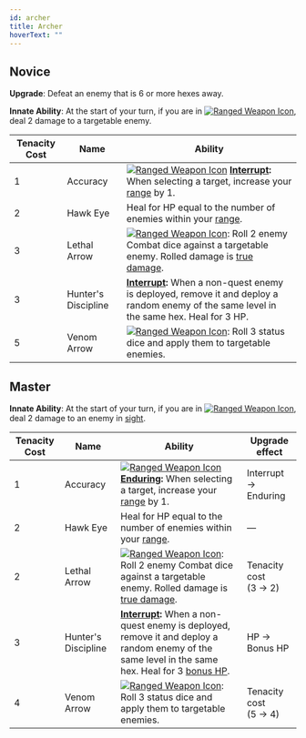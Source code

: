 ```yaml
---
id: archer
title: Archer
hoverText: ""
---
```


## Novice

**Upgrade**: Defeat an enemy that is 6 or more hexes away.

**Innate Ability**: At the start of your turn, if you are in [<img src="/icons/ranged-weapon.svg" alt="Ranged Weapon Icon" className="icon-svg" />](/docs/battles/battle-forms/ranged-weapon), deal 2 damage to a targetable enemy.

| Tenacity Cost | Name                | Ability                                                                                                                                                                                                                                                |
| ------------- | ------------------- | ------------------------------------------------------------------------------------------------------------------------------------------------------------------------------------------------------------------------------------------------------ |
| 1             | Accuracy            | [<img src="/icons/ranged-weapon.svg" alt="Ranged Weapon Icon" className="icon-svg" />](/docs/battles/battle-forms/ranged-weapon) **[Interrupt](/docs/glossary/interrupt):** When selecting a target, increase your [range](/docs/glossary/range) by 1. |
| 2             | Hawk Eye            | Heal for HP equal to the number of enemies within your [range](/docs/glossary/range).                                                                                                                                                                  |
| 3             | Lethal Arrow        | [<img src="/icons/ranged-weapon.svg" alt="Ranged Weapon Icon" className="icon-svg" />](/docs/battles/battle-forms/ranged-weapon): Roll 2 enemy Combat dice against a targetable enemy. Rolled damage is [true damage](/docs/glossary/true-damage).     |
| 3             | Hunter's Discipline | **[Interrupt](/docs/glossary/interrupt):** When a non-quest enemy is deployed, remove it and deploy a random enemy of the same level in the same hex. Heal for 3 HP.                                                                                   |
| 5             | Venom Arrow         | [<img src="/icons/ranged-weapon.svg" alt="Ranged Weapon Icon" className="icon-svg" />](/docs/battles/battle-forms/ranged-weapon): Roll 3 status dice and apply them to targetable enemies.                                                             |

## Master

**Innate Ability**: At the start of your turn, if you are in [<img src="/icons/ranged-weapon.svg" alt="Ranged Weapon Icon" className="icon-svg" />](/docs/battles/battle-forms/ranged-weapon), deal 2 damage to an enemy in [sight](/docs/glossary/sight).

| Tenacity Cost | Name                | Ability                                                                                                                                                                                                                                              | Upgrade effect            |
| ------------- | ------------------- | ---------------------------------------------------------------------------------------------------------------------------------------------------------------------------------------------------------------------------------------------------- | ------------------------- |
| 1             | Accuracy            | [<img src="/icons/ranged-weapon.svg" alt="Ranged Weapon Icon" className="icon-svg" />](/docs/battles/battle-forms/ranged-weapon) **[Enduring](/docs/glossary/enduring):** When selecting a target, increase your [range](/docs/glossary/range) by 1. | Interrupt → Enduring      |
| 2             | Hawk Eye            | Heal for HP equal to the number of enemies within your [range](/docs/glossary/range).                                                                                                                                                                | —                         |
| 2             | Lethal Arrow        | [<img src="/icons/ranged-weapon.svg" alt="Ranged Weapon Icon" className="icon-svg" />](/docs/battles/battle-forms/ranged-weapon): Roll 2 enemy Combat dice against a targetable enemy. Rolled damage is [true damage](/docs/glossary/true-damage).   | Tenacity cost<br/>(3 → 2) |
| 3             | Hunter's Discipline | **[Interrupt](/docs/glossary/interrupt):** When a non-quest enemy is deployed, remove it and deploy a random enemy of the same level in the same hex. Heal for 3 [bonus HP](/docs/glossary/bonus-hp).                                                | HP → Bonus HP             |
| 4             | Venom Arrow         | [<img src="/icons/ranged-weapon.svg" alt="Ranged Weapon Icon" className="icon-svg" />](/docs/battles/battle-forms/ranged-weapon): Roll 3 status dice and apply them to targetable enemies.                                                           | Tenacity cost<br/>(5 → 4) |
